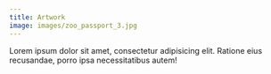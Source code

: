 ```yaml
---
title: Artwork
image: images/zoo_passport_3.jpg
---
```

Lorem ipsum dolor sit amet, consectetur adipisicing elit. Ratione eius recusandae, porro ipsa necessitatibus autem!